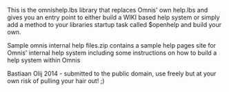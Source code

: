 This is the omnishelp.lbs library that replaces Omnis' own help.lbs and gives you an entry point to either build a WIKI based help system or simply add a method to your libraries startup task called $openhelp and build your own.

Sample omnis internal help files.zip contains a sample help pages site for Omnis' internal help system including some instructions on how to build a help system within Omnis

Bastiaan Olij 2014 - submitted to the public domain, use freely but at your own risk of pulling your hair out! ;)